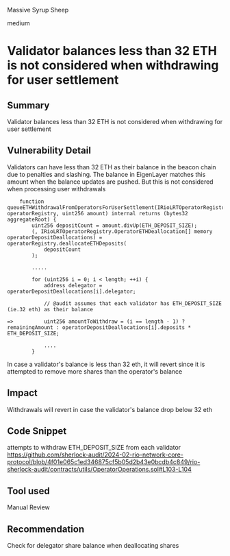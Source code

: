 Massive Syrup Sheep

medium

# Validator balances less than 32 ETH is not considered when withdrawing for user settlement

## Summary
Validator balances less than 32 ETH is not considered when withdrawing for user settlement

## Vulnerability Detail
Validators can have less than 32 ETH as their balance in the beacon chain due to penalties and slashing. The balance in EigenLayer matches this amount when the balance updates are pushed. But this is not considered when processing user withdrawals

```solidity
    function queueETHWithdrawalFromOperatorsForUserSettlement(IRioLRTOperatorRegistry operatorRegistry, uint256 amount) internal returns (bytes32 aggregateRoot) {
        uint256 depositCount = amount.divUp(ETH_DEPOSIT_SIZE);
        (, IRioLRTOperatorRegistry.OperatorETHDeallocation[] memory operatorDepositDeallocations) = operatorRegistry.deallocateETHDeposits(
            depositCount
        );
        
        .....

        for (uint256 i = 0; i < length; ++i) {
            address delegator = operatorDepositDeallocations[i].delegator;

            // @audit assumes that each validator has ETH_DEPOSIT_SIZE (ie.32 eth) as their balance

=>          uint256 amountToWithdraw = (i == length - 1) ? remainingAmount : operatorDepositDeallocations[i].deposits * ETH_DEPOSIT_SIZE;

            ....
        }
```

In case a validator's balance is less than 32 eth, it will revert since it is attempted to remove more shares than the operator's balance

## Impact
Withdrawals will revert in case the validator's balance drop below 32 eth 

## Code Snippet
attempts to withdraw ETH_DEPOSIT_SIZE from each validator 
https://github.com/sherlock-audit/2024-02-rio-network-core-protocol/blob/4f01e065c1ed346875cf5b05d2b43e0bcdb4c849/rio-sherlock-audit/contracts/utils/OperatorOperations.sol#L103-L104

## Tool used

Manual Review

## Recommendation
Check for delegator share balance when deallocating shares  